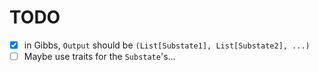 # TODO

- [x] in Gibbs, `Output` should be `(List[Substate1], List[Substate2], ...)`
- [ ] Maybe use traits for the `Substate`'s...
